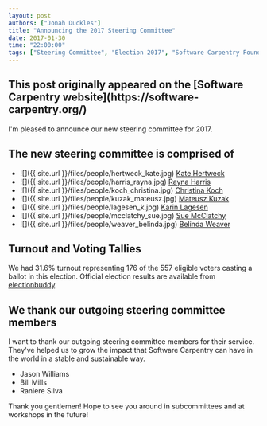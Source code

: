 ```yaml
---
layout: post
authors: ["Jonah Duckles"]
title: "Announcing the 2017 Steering Committee"
date: 2017-01-30
time: "22:00:00"
tags: ["Steering Committee", "Election 2017", "Software Carpentry Foundation", "Software Carpentry"]
---
```


<h2>This post originally appeared on the [Software Carpentry website](https://software-carpentry.org/)</h2>

I'm pleased to announce our new steering committee for 2017.


## The new steering committee is comprised of

* ![]({{ site.url }}/files/people/hertweck_kate.jpg) [Kate Hertweck](https://software-carpentry.org/blog/2016/12/election-kate-hertweck.html)
* ![]({{ site.url }}/files/people/harris_rayna.jpg) [Rayna Harris](https://software-carpentry.org/blog/2016/12/steering-harris.html)
* ![]({{ site.url }}/files/people/koch_christina.jpg) [Christina Koch](https://software-carpentry.org/blog/2016/12/steering-ckoch.html)
* ![]({{ site.url }}/files/people/kuzak_mateusz.jpg) [Mateusz Kuzak](https://software-carpentry.org/blog/2016/12/election-mateusz-kuzak.html)
* ![]({{ site.url }}/files/people/lagesen_k.jpg) [Karin Lagesen](https://software-carpentry.org/blog/2016/12/lagesen.html)
* ![]({{ site.url }}/files/people/mcclatchy_sue.jpg) [Sue McClatchy](https://software-carpentry.org/blog/2016/12/election-sue-mcclatchy.html)
* ![]({{ site.url }}/files/people/weaver_belinda.jpg) [Belinda Weaver](https://software-carpentry.org/blog/2016/12/weaver-sc.html)

## Turnout and Voting Tallies

We had 31.6% turnout representing 176 of the 557 eligible voters casting a ballot in this election. Official election results are available from [electionbuddy](https://electionbuddy.com/elections/38135/results/ghpsxpygd).


## We thank our outgoing steering committee members

I want to thank our outgoing steering committee members for their service. They've helped us to grow the impact that Software Carpentry can have in the world in a stable and sustainable way.

 * Jason Williams
 * Bill Mills
 * Raniere Silva

Thank you gentlemen! Hope to see you around in subcommittees and at workshops in the future!
